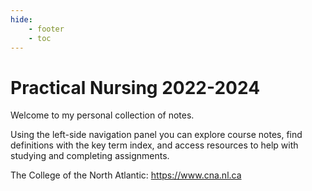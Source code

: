 ```yaml
---
hide: 
    - footer
    - toc
---
```


# Practical Nursing 2022-2024

Welcome to my personal collection of notes. 

Using the left-side navigation panel you can explore course notes, find definitions with the key term index, and access resources to help with studying and completing assignments.

The College of the North Atlantic: https://www.cna.nl.ca

